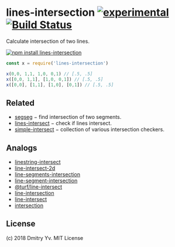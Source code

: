# lines-intersection [![experimental](https://img.shields.io/badge/stability-unstable-green.svg)](http://github.com/badges/stability-badges) [![Build Status](https://travis-ci.org/dy/lines-intersection.png)](https://travis-ci.org/dy/lines-intersection)

Calculate intersection of two lines.

[![npm install lines-intersection](https://nodei.co/npm/lines-intersection.png?mini=true)](https://npmjs.org/package/lines-intersection/)

```js
const x = require('lines-intersection')

x(0,0, 1,1, 1,0, 0,1) // [.5, .5]
x([0,0, 1,1], [1,0, 0,1]) // [.5, .5]
x([0,0], [1,1], [1,0], [0,1]) // [.5, .5]
```

## Related

* [segseg](https://www.npmjs.com/package/segseg) − find intersection of two segments.
* [lines-intersect](https://www.npmjs.com/package/lines-intersect) − check if lines intersect.
* [simple-intersect](https://www.npmjs.com/package/simple-intersect) − collection of various intersection checkers.

## Analogs

* [linestring-intersect](https://www.npmjs.com/package/linestring-intersect)
* [line-intersect-2d](https://www.npmjs.com/package/line-intersect-2d)
* [line-segments-intersection](https://www.npmjs.com/package/line-segments-intersection)
* [line-segment-intersection](https://www.npmjs.com/package/line-segment-intersection)
* [@turf/line-intersect](https://www.npmjs.com/package/@turf/line-intersect)
* [line-intersection](https://www.npmjs.com/package/line-intersection)
* [line-intersect](https://www.npmjs.com/package/line-intersect)
* [intersection](https://www.npmjs.com/package/intersection)

## License

(c) 2018 Dmitry Yv. MIT License
